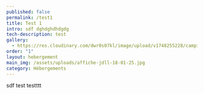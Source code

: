 ```yaml
---
published: false
permalink: /test1
title: Test 1
intro: sdf dghdghdhdgdg
tech-description: test
gallery:
  - https://res.cloudinary.com/dwr0s07kl/image/upload/v1748255228/camping-ete-2024jpg-1-_ij2ffu.jpg
order: "1"
layout: hebergement
main_img: /assets/uploads/affiche-jdll-18-01-25.jpg
category: Hébergements
---
```

sdf
test
testttt
